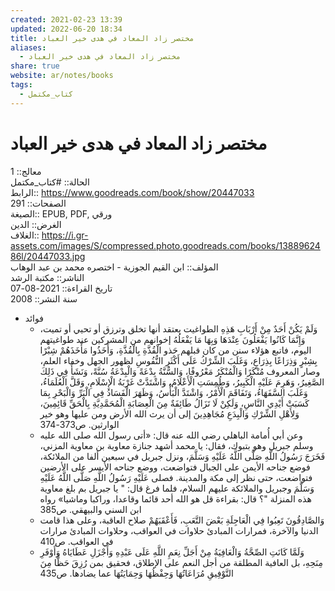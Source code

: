 ```yaml
---  
created: 2021-02-23 13:39  
updated: 2022-06-20 18:34  
title: مختصر زاد المعاد في هدى خير العباد  
aliases:  
  - مختصر زاد المعاد في هدى خير العباد  
share: true  
website: ar/notes/books  
tags:  
  - كتاب_مكتمل  
---  
```

  
  
# مختصر زاد المعاد في هدى خير العباد  
  
معالج:: 1  
الحالة:: #كتاب_مكتمل  
الرابط:: https://www.goodreads.com/book/show/20447033  
الصفحات:: 291  
الصيغة:: EPUB, PDF, ورقي  
الغرض:: الدين  
الغلاف:: https://i.gr-assets.com/images/S/compressed.photo.goodreads.com/books/1388962486l/20447033.jpg  
المؤلف:: ابن القيم الجوزية - اختصره محمد بن عبد الوهاب  
الناشر:: مكتبة الرشد  
تاريخ القراءة:: 2021-08-07  
سنة النشر:: 2008  
  
- فوائد  
  - وَلَمْ يَكُنْ أَحَدٌ مِنْ أَرْبَابِ هَذِهِ الطواغيت يعتقد أنها تخلق وترزق أو تحيي أو تميت، وَإِنَّمَا كَانُوا يَفْعَلُونَ عِنْدَهَا وَبِهَا مَا يَفْعَلُهُ إخوانهم من المشركين عند طواغيتهم اليوم، فاتبع هؤلاء سنن من كان قبلهم حَذو الْقُذَّةِ بِالْقُذَّةِ، وَأَخَذُوا مَأْخَذَهُمْ شِبْرًا بِشِبْرٍ وَذِرَاعًا بِذِرَاعٍ، وَغَلَبَ الشِّرْكُ عَلَى أَكْثَرِ النُّفُوسِ لظهور الجهل وخفاء العلم، وصار المعروف مُنْكَرًا وَالْمُنْكَرُ مَعْرُوفًا، وَالسُّنَّةُ بِدْعَةً وَالْبِدْعَةُ سُنَّةً، وَنَشَأَ فِي ذَلِكَ الصَّغِيرُ، وَهَرِمَ عَلَيْهِ الْكَبِيرُ، وَطُمِسَتِ الْأَعْلَامُ، وَاشْتَدَّتْ غَرْبَةُ الْإِسْلَامِ، وَقَلَّ الْعُلَمَاءُ، وَغَلَبَ السَّفَهَاءُ، وَتَفَاقَمَ الْأَمْرُ، وَاشْتَدَّ الْبَأْسُ، وَظَهَرَ الْفَسَادُ فِي الْبَرِّ وَالْبَحْرِ بِمَا كَسَبَتْ أَيْدِي النَّاسِ، وَلَكِنْ لَا تَزَالُ طَائِفَةٌ مِنَ الْعِصَابَةِ الْمُحَمَّدِيَّةِ بِالْحَقِّ قَائِمِينَ، وَلِأَهْلِ الشِّرْكِ وَالْبِدَعِ مُجَاهِدِينَ إلى أن يرث الله الأرض ومن عليها وهو خير الوارثين. ص373-374  
  - وعن أبي أُمامة الباهلي رضي الله عنه قال: «أتى رسول الله صلى الله عليه وسلم جبريل وهو بتبوك، فقال: يا محمد أشهد جنازة معاوية بن معاوية المزني، فَخَرَجَ رَسُولُ اللَّهِ صَلَّى اللَّهُ عَلَيْهِ وَسَلَّمَ، ونزل جبريل في سبعين ألفا من الملائكة، فوضع جناحه الأيمن على الجبال فتواضعت، ووضع جناحه الأيسر على الأرضين فتواضعت، حتى نظر إلى مكة والمدينة. فصلى عَلَيْهِ رَسُولُ اللَّهِ صَلَّى اللَّهُ عَلَيْهِ وَسَلَّمَ وجبريل والملائكة عليهم السلام، فلما فرغ قال: " يا جبريل بم بلغ معاوية هذه المنزلة "؟ قال: بقراءة قل هو الله أحد قائما وقاعدا، وراكبا وماشيا» رواه ابن السني والبيهقي. ص385  
  - وَالصَّادِقُونَ تَعِبُوا فِي الْعَاجِلَةِ بَعْضَ التَّعَبِ، فَأَعْقَبَهُمْ صلاح العاقبة، وعلى هذا قامت الدنيا والآخرة، فمرارات المبادئ حلاوات في العواقب، وحلاوات المبادئ مرارات في العواقب. ص410  
  - وَلَمَّا كَانَتِ الصِّحَّةُ وَالْعَافِيَةُ مِنْ أَجَلِّ نِعَمِ اللَّهِ عَلَى عَبْدِهِ وَأَجْزَلِ عَطَايَاهُ وَأَوْفَرِ مِنَحِهِ، بل العافية المطلقة من أجل النعم على الإطلاق، فحقيق بمن رُزِقَ حَظًّا مِنَ التَّوْفِيقِ مُرَاعَاتُهَا وَحِفْظُهَا وَحِمَايَتُهَا عما يضادها. ص435  
